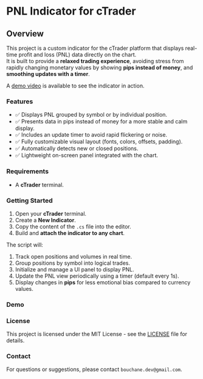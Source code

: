 # PNL Indicator for cTrader

## Overview

This project is a custom indicator for the cTrader platform that displays real-time profit and loss (PNL) data directly on the chart.  
It is built to provide a **relaxed trading experience**, avoiding stress from rapidly changing monetary values by showing **pips instead of money**, and **smoothing updates with a timer**.

A [demo video](#demo) is available to see the indicator in action.

### Features

- ✅ Displays PNL grouped by symbol or by individual position.
- ✅ Presents data in pips instead of money for a more stable and calm display.
- ✅ Includes an update timer to avoid rapid flickering or noise.
- ✅ Fully customizable visual layout (fonts, colors, offsets, padding).
- ✅ Automatically detects new or closed positions.
- ✅ Lightweight on-screen panel integrated with the chart.

### Requirements

- A **cTrader** terminal.

### Getting Started

1. Open your **cTrader** terminal.
2. Create a **New Indicator**.
3. Copy the content of the `.cs` file into the editor.
4. Build and **attach the indicator to any chart**.

The script will:

1. Track open positions and volumes in real time.
2. Group positions by symbol into logical trades.
3. Initialize and manage a UI panel to display PNL.
4. Update the PNL view periodically using a timer (default every 1s).
5. Display changes in **pips** for less emotional bias compared to currency values.

### Demo







### License

This project is licensed under the MIT License - see the [LICENSE](LICENSE) file for details.

### Contact

For questions or suggestions, please contact `bouchane.dev@gmail.com`.
